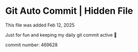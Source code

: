 # Git Auto Commit | Hidden File

This file was added Feb 12, 2025

Just for fun and keeping my daily git commit active 🤪

commit number: 469628
